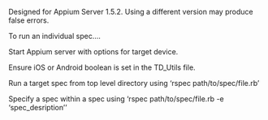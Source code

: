 Designed for Appium Server 1.5.2. Using a different version may produce false errors. 

To run an individual spec….

Start Appium server with options for target device.

Ensure iOS or Android boolean is set in the TD_Utils file.

Run a target spec from top level directory using ‘rspec path/to/spec/file.rb’

Specify a spec within a spec using ‘rspec path/to/spec/file.rb -e ‘spec_desription’’